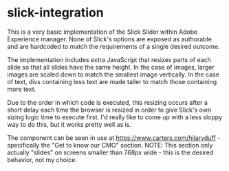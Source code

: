 # slick-integration
This is a very basic implementation of the Slick Slider within Adobe Experience manager. None of Slick's options are exposed as authorable and are hardcoded to match the requirements of a single desired outcome.

The implementation includes extra JavaScript that resizes parts of each slide so that all slides have the same height. In the case of images, larger images are scaled down to match the smallest image vertically. In the case of text, divs containing less text are made taller to match those containing more text.

Due to the order in which code is executed, this resizing occurs after a short delay each time the browser is resized in order to give Slick's own sizing logic time to execute first. I'd really like to come up with a less sloppy way to do this, but it works pretty well as is.

The component can be seen in use at https://www.carters.com/hilaryduff - specifically the "Get to know our CMO" section. NOTE: This section only actually "slides" on screens smaller than 768px wide - this is the desired behavior, not my choice.
